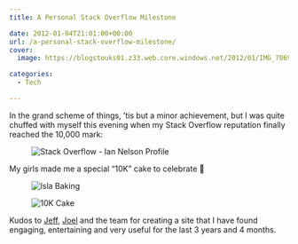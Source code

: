 ```yaml
---
title: A Personal Stack Overflow Milestone

date: 2012-01-04T21:01:00+00:00
url: /a-personal-stack-overflow-milestone/
cover: 
  image: https://blogstouks01.z33.web.core.windows.net/2012/01/IMG_7069_edited_1-1.jpg

categories:
  - Tech

---
```

In the grand scheme of things, ’tis but a minor achievement, but I was quite chuffed with myself this evening when my Stack Overflow reputation finally reached the 10,000 mark:

<div class="wp-block-image">
  <figure class="aligncenter"><img decoding="async" src="https://blogstouks01.z33.web.core.windows.net/2023/08/04_01_2012_20_28_21.png" alt="Stack Overflow - Ian Nelson Profile" /></figure>
</div>

My girls made me a special &#8220;10K&#8221; cake to celebrate 🙂

<div class="wp-block-image">
  <figure class="aligncenter"><img decoding="async" src="https://blogstouks01.z33.web.core.windows.net/2023/08/IMG_7069_edited_1.jpg" alt="Isla Baking" /></figure>
</div>

<div class="wp-block-image">
  <figure class="aligncenter"><img decoding="async" src="https://blogstouks01.z33.web.core.windows.net/2023/08/IMG_7070_edited_1.jpg" alt="10K Cake" /></figure>
</div>

Kudos to [Jeff][1], [Joel][2] and the team for creating a site that I have found engaging, entertaining and very useful for the last 3 years and 4 months.

 [1]: http://blog.codinghorror.com/
 [2]: http://www.joelonsoftware.com/